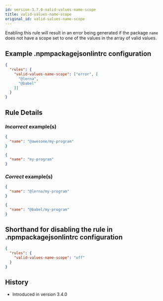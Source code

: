 ```yaml
---
id: version-3.7.0-valid-values-name-scope
title: valid-values-name-scope
original_id: valid-values-name-scope
---
```


Enabling this rule will result in an error being generated if the package `name` does not have a scope set to one of the values in the array of valid values.

## Example .npmpackagejsonlintrc configuration

```json
{
  "rules": {
    "valid-values-name-scope": ["error", [
      "@lerna",
      "@babel"
    ]]
  }
}
```

## Rule Details

### *Incorrect* example(s)

```json
{
  "name": "@awesome/my-program"
}
```

```json
{
  "name": "my-program"
}
```

### *Correct* example(s)

```json
{
  "name": "@lerna/my-program"
}
```

```json
{
  "name": "@babel/my-program"
}
```

## Shorthand for disabling the rule in .npmpackagejsonlintrc configuration

```json
{
  "rules": {
    "valid-values-name-scope": "off"
  }
}
```

## History

* Introduced in version 3.4.0
